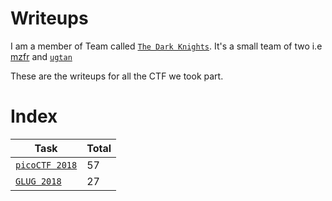 # Writeups

I am a member of Team called [`The Dark Knights`](https://ctftime.org/team/65495). It's a small team of two i.e [mzfr](https://github.com/mzfr) and [`ugtan`](https://github.com/ugtan)

These are the writeups for all the CTF we took part.

# Index

| Task                   | Total |
|------------------------|--------|
| [`picoCTF 2018`](PicoCTF_writeups_2018/)| 57   |
| [`GLUG 2018`](GLUG_2018/) | 27   |
